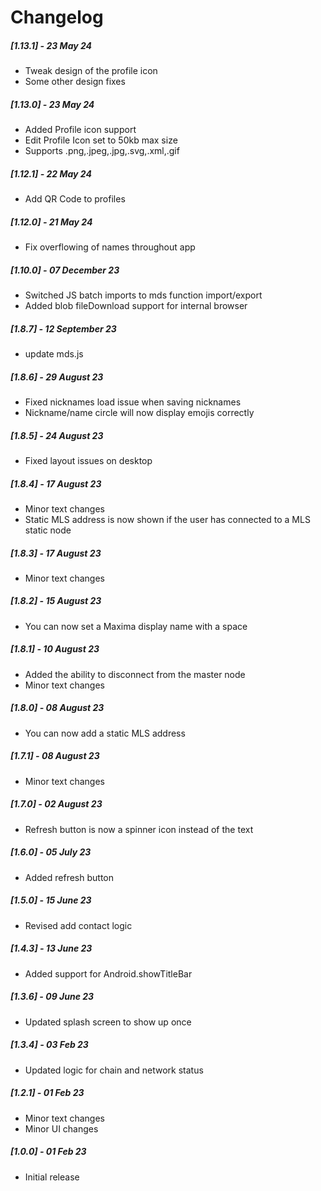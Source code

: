 # Changelog

##### [1.13.1] - 23 May 24

- Tweak design of the profile icon
- Some other design fixes

##### [1.13.0] - 23 May 24

- Added Profile icon support
- Edit Profile Icon set to 50kb max size
- Supports .png,.jpeg,.jpg,.svg,.xml,.gif

##### [1.12.1] - 22 May 24

- Add QR Code to profiles

##### [1.12.0] - 21 May 24

- Fix overflowing of names throughout app

##### [1.10.0] - 07 December 23

- Switched JS batch imports to mds function import/export
- Added blob fileDownload support for internal browser

##### [1.8.7] - 12 September 23

- update mds.js

##### [1.8.6] - 29 August 23

- Fixed nicknames load issue when saving nicknames
- Nickname/name circle will now display emojis correctly

##### [1.8.5] - 24 August 23

- Fixed layout issues on desktop

##### [1.8.4] - 17 August 23

- Minor text changes
- Static MLS address is now shown if the user has connected to a MLS static node

##### [1.8.3] - 17 August 23

- Minor text changes

##### [1.8.2] - 15 August 23

- You can now set a Maxima display name with a space

##### [1.8.1] - 10 August 23

- Added the ability to disconnect from the master node
- Minor text changes

##### [1.8.0] - 08 August 23

- You can now add a static MLS address

##### [1.7.1] - 08 August 23

- Minor text changes

##### [1.7.0] - 02 August 23

- Refresh button is now a spinner icon instead of the text

##### [1.6.0] - 05 July 23

- Added refresh button

##### [1.5.0] - 15 June 23

- Revised add contact logic

##### [1.4.3] - 13 June 23

- Added support for Android.showTitleBar

##### [1.3.6] - 09 June 23

- Updated splash screen to show up once

##### [1.3.4] - 03 Feb 23

- Updated logic for chain and network status

##### [1.2.1] - 01 Feb 23

- Minor text changes
- Minor UI changes

##### [1.0.0] - 01 Feb 23

- Initial release
